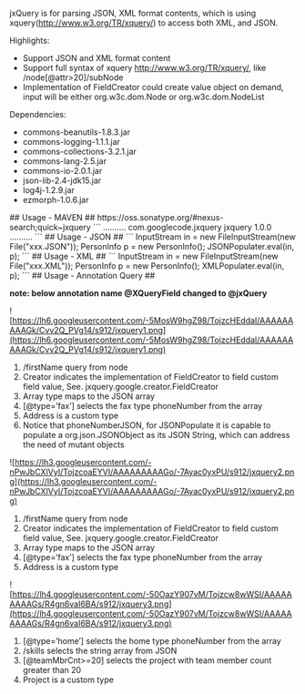 jxQuery is for parsing JSON, XML format contents, which is using xquery(http://www.w3.org/TR/xquery/) to access both XML, and JSON.

Highlights:
<ul>
<li>Support JSON and XML format content</li>
<li>Support full syntax of xquery <a href='http://www.w3.org/TR/xquery/'>http://www.w3.org/TR/xquery/</a>, like /node[@attr>20]/subNode</li>
<li>Implementation of FieldCreator could create value object on demand, input will be either org.w3c.dom.Node or org.w3c.dom.NodeList</li>
</ul>

Dependencies:
<ul>
<li>commons-beanutils-1.8.3.jar</li>
<li>commons-logging-1.1.1.jar</li>
<li>commons-collections-3.2.1.jar</li>
<li>commons-lang-2.5.jar</li>
<li>commons-io-2.0.1.jar</li>
<li>json-lib-2.4-jdk15.jar</li>
<li>log4j-1.2.9.jar</li>
<li>ezmorph-1.0.6.jar</li>
</ul>
## Usage - MAVEN ##
https://oss.sonatype.org/#nexus-search;quick~jxquery
```
<dependencies>
          ..........
		<dependency>
			<groupId>com.googlecode.jxquery</groupId>
			<artifactId>jxquery</artifactId>
			<version>1.0.0</version>
		</dependency>
          ..........
</dependencies>
```
## Usage - JSON ##
```
InputStream in = new FileInputStream(new File("xxx.JSON"));
PersonInfo p = new PersonInfo();
JSONPopulater.eval(in, p);
```
## Usage - XML ##
```
InputStream in = new FileInputStream(new File("xxx.XML"));
PersonInfo p = new PersonInfo();
XMLPopulater.eval(in, p);
```
## Usage - Annotation Query ##

**note: below annotation name @XQueryField changed to @jxQuery**

![https://lh6.googleusercontent.com/-5MosW9hgZ98/TojzcHEddaI/AAAAAAAAAGk/Cvv2Q_PVg14/s912/jxquery1.png](https://lh6.googleusercontent.com/-5MosW9hgZ98/TojzcHEddaI/AAAAAAAAAGk/Cvv2Q_PVg14/s912/jxquery1.png)

1. /firstName query from node<br />
2. Creator indicates the implementation of FieldCreator to field custom field value, See. jxquery.google.creator.FieldCreator<br />
3. Array type maps to the JSON array<br />
4. [@type=’fax’] selects the fax type phoneNumber from the array<br />
5. Address is a custom type<br />
6. Notice that phoneNumberJSON, for JSONPopulate it is capable to populate a org.json.JSONObject as its JSON String, which can address the need of mutant objects


![https://lh3.googleusercontent.com/-nPwJbCXlVyI/TojzcoaEYVI/AAAAAAAAAGo/-7Ayac0yxPU/s912/jxquery2.png](https://lh3.googleusercontent.com/-nPwJbCXlVyI/TojzcoaEYVI/AAAAAAAAAGo/-7Ayac0yxPU/s912/jxquery2.png)

1. /firstName query from node<br />
2. Creator indicates the implementation of FieldCreator to field custom field value, See. jxquery.google.creator.FieldCreator<br />
3. Array type maps to the JSON array<br />
4. [@type=’fax’] selects the fax type phoneNumber from the array<br />
5. Address is a custom type<br />


![https://lh4.googleusercontent.com/-50OazY907vM/Tojzcw8wWSI/AAAAAAAAAGs/R4gn6vaI6BA/s912/jxquery3.png](https://lh4.googleusercontent.com/-50OazY907vM/Tojzcw8wWSI/AAAAAAAAAGs/R4gn6vaI6BA/s912/jxquery3.png)

1. [@type=’home’] selects the home type phoneNumber from the array<br />
2. /skills selects the string array from JSON<br />
3. [@teamMbrCnt>=20] selects the project with team member count greater than 20<br />
4. Project is a custom type<br />